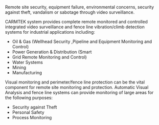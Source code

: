 Remote site security, equipment failure, environmental concerns, security against theft, vandalism or sabotage through video surveillance.

CARMTEK system provides complete remote monitored and controlled integrated video surveillance and fence line vibration/climb detection systems for industrial applications including:

  * Oil & Gas (Wellhead Security ,Pipeline and Equipment Monitoring and Control)
  * Power Generation & Distribution (Smart
  * Grid Remote Monitoring and Control)
  * Water Systems
  * Mining
  * Manufacturing

Visual monitoring and perimeter/fence line protection can be the vital component for remote site monitoring and protection. Automatic Visual Analysis and fence line systems can provide monitoring of large areas for the following purposes:

  * Security against Theft
  * Personal Safety
  * Process Monitoring